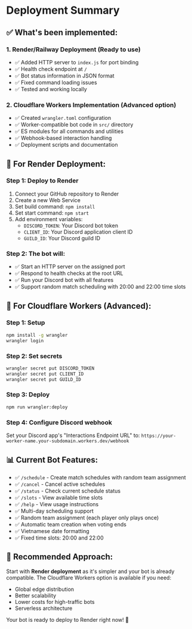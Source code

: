 # Deployment Summary

## ✅ What's been implemented:

### 1. **Render/Railway Deployment (Ready to use)**
- ✅ Added HTTP server to `index.js` for port binding
- ✅ Health check endpoint at `/`
- ✅ Bot status information in JSON format
- ✅ Fixed command loading issues
- ✅ Tested and working locally

### 2. **Cloudflare Workers Implementation (Advanced option)**
- ✅ Created `wrangler.toml` configuration
- ✅ Worker-compatible bot code in `src/` directory
- ✅ ES modules for all commands and utilities
- ✅ Webhook-based interaction handling
- ✅ Deployment scripts and documentation

## 🚀 **For Render Deployment:**

### Step 1: Deploy to Render
1. Connect your GitHub repository to Render
2. Create a new Web Service
3. Set build command: `npm install`
4. Set start command: `npm start`
5. Add environment variables:
   - `DISCORD_TOKEN`: Your Discord bot token
   - `CLIENT_ID`: Your Discord application client ID
   - `GUILD_ID`: Your Discord guild ID

### Step 2: The bot will:
- ✅ Start an HTTP server on the assigned port
- ✅ Respond to health checks at the root URL
- ✅ Run your Discord bot with all features
- ✅ Support random match scheduling with 20:00 and 22:00 time slots

## 🔧 **For Cloudflare Workers (Advanced):**

### Step 1: Setup
```bash
npm install -g wrangler
wrangler login
```

### Step 2: Set secrets
```bash
wrangler secret put DISCORD_TOKEN
wrangler secret put CLIENT_ID
wrangler secret put GUILD_ID
```

### Step 3: Deploy
```bash
npm run wrangler:deploy
```

### Step 4: Configure Discord webhook
Set your Discord app's "Interactions Endpoint URL" to:
`https://your-worker-name.your-subdomain.workers.dev/webhook`

## 📊 **Current Bot Features:**
- ✅ `/schedule` - Create match schedules with random team assignment
- ✅ `/cancel` - Cancel active schedules
- ✅ `/status` - Check current schedule status
- ✅ `/slots` - View available time slots
- ✅ `/help` - View usage instructions
- ✅ Multi-day scheduling support
- ✅ Random team assignment (each player only plays once)
- ✅ Automatic team creation when voting ends
- ✅ Vietnamese date formatting
- ✅ Fixed time slots: 20:00 and 22:00

## 🎯 **Recommended Approach:**
Start with **Render deployment** as it's simpler and your bot is already compatible. The Cloudflare Workers option is available if you need:
- Global edge distribution
- Better scalability
- Lower costs for high-traffic bots
- Serverless architecture

Your bot is ready to deploy to Render right now! 🚀
